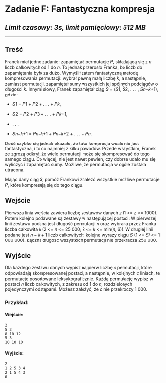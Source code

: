 # **Zadanie F**: Fantastyczna kompresja

## *Limit czasowy: 3s, limit pamięciowy: 512 MB*

___

## **Treść**

Franek miał jedno zadanie: zapamiętać permutację 𝑃, składającą się z 𝑛 liczb całkowitych
od 1 do 𝑛. To jednak przerosło Franka, bo liczb do zapamiętania było za dużo. Wymyślił
zatem fantastyczną metodę kompresowania permutacji: wybrał pewną małą liczbę 𝑘, a następnie,
zamiast permutacji, zapamiętał sumy wszystkich jej spójnych podciągów o długości 𝑘. Innymi
słowy, Franek zapamiętał ciąg 𝑆 = (𝑆1, 𝑆2, . . . , 𝑆𝑛−𝑘+1), gdzie:

 - 𝑆1 = 𝑃1 + 𝑃2 + . . . + 𝑃𝑘,
  
 - 𝑆2 = 𝑃2 + 𝑃3 + . . . + 𝑃𝑘+1,
  
 - . . .
  
 - 𝑆𝑛−𝑘+1 = 𝑃𝑛−𝑘+1 + 𝑃𝑛−𝑘+2 + . . . + 𝑃𝑛.

Dość szybko się jednak okazało, że taka kompresja wcale nie jest fantastyczna, i to co najmniej
z kilku powodów. Przede wszystkim, Franek ze zgrozą odkrył, że wiele permutacji może się
skompresować do tego samego ciągu. Co więcej, nie jest nawet pewien, czy dobrze udało mu się
wyliczyć i zapamiętać sumy. Możliwe, że permutacja w ogóle została utracona.

Mając dany ciąg 𝑆, pomóż Frankowi znaleźć wszystkie możliwe permutacje 𝑃, które
kompresują się do tego ciągu.


## **Wejście**

Pierwsza linia wejścia zawiera liczbę zestawów danych 𝑧 (1 <= 𝑧 <= 1000). Potem kolejno
podawane są zestawy w następującej postaci:
W pierwszej linii zestawu podana jest długość permutacji 𝑛 oraz wybrana przez Franka liczba
całkowita 𝑘 (2 <= 𝑛 <= 25 000; 2 <= 𝑘 <= min(𝑛, 6)). W drugiej linii podane jest 𝑛 − 𝑘 + 1 liczb
całkowitych: kolejne wyrazy ciągu 𝑆 (1 <= 𝑆𝑖 <= 1 000 000).
Łączna długość wszystkich permutacji nie przekracza 250 000.


## **Wyjście**

Dla każdego zestawu danych wypisz najpierw liczbę 𝑐 permutacji, które odpowiadają
skompresowanej postaci, a następnie, w kolejnych 𝑐 liniach, te permutacje posortowane
leksykograficznie. Każdą permutację wypisz w postaci 𝑛 liczb całkowitych, z zakresu od 1 do
𝑛, rozdzielonych pojedynczymi odstępami.
Możesz założyć, że 𝑐 nie przekroczy 1 000.



### **Przykład:**

#### **Wejście**:

    2
    5 3
    8 10 12
    5 3
    10 10 10


#### **Wyjście**:

    2
    1 2 5 3 4
    2 1 5 4 3
    0